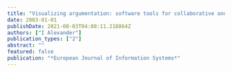 ```yaml
---
title: "Visualizing argumentation: software tools for collaborative and educational sense-making"
date: 2003-01-01
publishDate: 2021-08-03T04:08:11.218864Z
authors: ["I Alexander"]
publication_types: ["2"]
abstract: ""
featured: false
publication: "*European Journal of Information Systems*"
---
```


